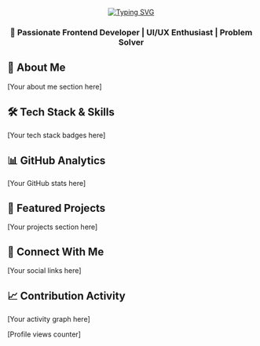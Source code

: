 <div align="center">
  
[![Typing SVG](https://readme-typing-svg.demolab.com/?lines=Hi!+I'm+MELBIN+👋;Angular+%26+UI+Developer+🚀;Building+Beautiful+Web+Experiences+✨;Let's+Create+Something+Amazing!+💡&font=Fira%20Code&center=true&width=1000&height=80&color=58a6ff&vCenter=true&pause=1500&size=25)](https://git.io/typing-svg)

### 🎯 Passionate Frontend Developer | UI/UX Enthusiast | Problem Solver

</div>

## 🚀 About Me

[Your about me section here]

## 🛠️ Tech Stack & Skills

[Your tech stack badges here]

## 📊 GitHub Analytics

[Your GitHub stats here]

## 🚀 Featured Projects

[Your projects section here]

## 🤝 Connect With Me

[Your social links here]

## 📈 Contribution Activity

[Your activity graph here]

[Profile views counter]
